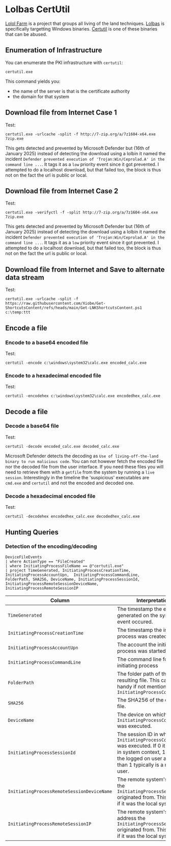 # Lolbas CertUtil

[Lolol Farm](https://lolol.farm/) is a project that groups all living of the land techniques. [Lolbas](https://lolbas-project.github.io/#) is specifically targetting Windows binaries. [Certutil](https://learn.microsoft.com/en-us/windows-server/administration/windows-commands/certutil) is one of these binaries that can be abused.

## Enumeration of Infrastructure

You can enumerate the PKI infrastructure with `certutil`:

```Shell
certutil.exe
```

This command yields you:

* the name of the server is that is the certificate authority
* the domain for that system

## Download file from Internet Case 1

Test:

```Shell
certutil.exe -urlcache -split -f http://7-zip.org/a/7z1604-x64.exe 7zip.exe
```

This gets detected and prevented by Microsoft Defender but (16th of January 2025) instead of detecting the download using a lolbin it named the incident `Defender prevented execution of 'Trojan:Win/Ceprolad.A' in the command line ...`.
It tags it as a `low` priority event since it got prevented. I attempted to do a localhost download, but that failed too, the block is thus not on the fact the url is public or local.

## Download file from Internet Case 2

Test:

```Shell
certutil.exe -verifyctl -f -split http://7-zip.org/a/7z1604-x64.exe 7zip.exe
```

This gets detected and prevented by Microsoft Defender but (16th of January 2025) instead of detecting the download using a lolbin it named the incident `Defender prevented execution of 'Trojan:Win/Ceprolad.A' in the command line ...`.
It tags it as a `low` priority event since it got prevented. I attempted to do a localhost download, but that failed too, the block is thus not on the fact the url is public or local.

## Download file from Internet and Save to alternate data stream

Test:

```
certutil.exe -urlcache -split -f https://raw.githubusercontent.com/Xiobe/Get-ShortcutsContent/refs/heads/main/Get-LNKShortcutsContent.ps1 c:\temp:ttt
```

## Encode a file

### Encode to a base64 encoded file

Test:

```
certutil -encode c:\windows\system32\calc.exe encoded_calc.exe
```

### Encode to a hexadecimal encoded file

Test:

```
certutil -encodehex c:\windows\system32\calc.exe encodedhex_calc.exe
```

## Decode a file

### Decode a base64 file

Test:

```
certutil -decode encoded_calc.exe decoded_calc.exe
```

Microsoft Defender detects the decoding as `Use of living-off-the-land binary to run malicious code`. You can not however fetch the encoded file nor the decoded file from the user interface. If you need these files you will need to retrieve them with a `getfile` from the system by running a `live session`. Interestingly in the timeline the 'suspicious' executables are `cmd.exe` and `certutil` and not the encoded and decoded one.

### Decode a hexadecimal encoded file

Test:

```
certutil -decodehex encodedhex_calc.exe decodedhex_calc.exe
```

## Hunting Queries

### Detection of the encoding/decoding

```Text
DeviceFileEvents
| where ActionType == "FileCreated"
| where InitiatingProcessFileName == @"certutil.exe"
| project TimeGenerated, InitiatingProcessCreationTime, InitiatingProcessAccountUpn,  InitiatingProcessCommandLine, FolderPath, SHA256, DeviceName, InitiatingProcessSessionId, InitiatingProcessRemoteSessionDeviceName, InitiatingProcessRemoteSessionIP
```

| Column | Interpretation |
| ------ | -------------- |
| `TimeGenerated` | The timestamp the entry was generated on the system the event occured. |
| `InitiatingProcessCreationTime` | The timestamp the initiating process was created. |
| `InitiatingProcessAccountUpn` | The account the initiating process was started with. |
| `InitiatingProcessCommandLine` | The command line for the initiating process |
| `FolderPath` | The folder path of the resulting file. This can be handy if not mentioned in the `InitiatingProcessCommandLine` |
| `SHA256` | The SHA256 of the output file. |
| `DeviceName` | The device on which the `InitiatingProcessCommandLine` was executed. |
| `InitiatingProcessSessionId` | The session ID in which the `InitiatingProcessCommandLine` was executed. If 0 it executed in system context, 1 means the logged on user and more than 1 typically is a remote user. |
| `InitiatingProcessRemoteSessionDeviceName` | The remote system's name the `InitiatingProcessSessionId` originated from. This is empty if it was the local system. |
| `InitiatingProcessRemoteSessionIP` | The remote system's IP address the `InitiatingProcessSessionId` originated from. This is empty if it was the local system.|

